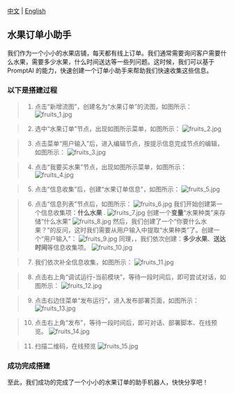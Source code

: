 [中文](fruits.md) | [English](fruits_en.md)

## 水果订单小助手

我们作为一个小小的水果店铺，每天都有线上订单。我们通常需要询问客户需要什么水果，需要多少水果，什么时间送达等一些列问题。这时候，我们可以基于 PromptAI 的能力，快速创建一个订单小助手来帮助我们快速收集这些信息。

### 以下是搭建过程

> 1. 点击“新增流图”，创建名为“水果订单”的流图，如图所示：
>    ![fruits_1.jpg](images/fruits_1.jpg)

> 2. 选中“水果订单”节点，出现如图所示菜单，如图所示：
>    ![fruits_2.jpg](images/fruits_2.jpg)

> 3. 点击菜单“用户输入”后，进入编辑节点，按提示信息完成节点的编辑，如图所示：
>    ![fruits_3.jpg](images/fruits_3.jpg)

> 4. 点击“我要买水果”节点，出现如图所示菜单，如图所示：
>    ![fruits_4.jpg](images/fruits_4.jpg)

> 5. 点击“信息收集”后，创建“水果订单信息”，如图所示：
>    ![fruits_5.jpg](images/fruits_5.jpg)

> 6. 点击“信息列表”节点后，如图所示：
>    ![fruits_6.jpg](images/fruits_6.jpg)
>    我们开始创建第一个信息收集项：**什么水果** .
>    ![fruits_7.jpg](images/fruits_7.jpg)
>    创建一个**变量**“水果种类”来存储“什么水果”
>    ![fruits_8.jpg](images/fruits_8.jpg)
>    然后，我们创建了一个“你要什么水果？”的反问，这时我们需要从用户输入中提取“水果种类”了。创建一个“用户输入”：
>    ![fruits_9.jpg](images/fruits_9.jpg)
>    同理，，我们依次创建：**多少水果**、**送达时间**等信息收集项。
>    ![fruits_10.jpg](images/fruits_10.jpg)

> 7. 我们依次补全信息收集，如图所示：
>    ![fruits_11.jpg](images/fruits_11.jpg)

> 8. 点击右上角“调试运行-当前模块”，等待一段时间后，即可尝试对话，如图所示：
>    ![fruits_12.jpg](images/fruits_12.jpg)

> 9. 点击右边住菜单“发布运行”，进入发布部署页面，如图所示：
>    ![fruits_13.jpg](images/fruits_13.jpg)

> 10. 点击右上角“发布”，等待一段时间后，即可对话、部署脚本、在线预览。
>     ![fruits_14.jpg](images/fruits_14.jpg)

> 11. 扫描二维码，在线预览
>     ![fruits_15.jpg](images/fruits_15.jpg)

### 成功完成搭建

至此，我们成功的完成了一个小小的水果订单的助手机器人，快快分享吧！
